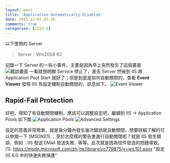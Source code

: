 ```yaml
---
layout: post
title: 'Application Automatically Disabled'
date: 2015-11-02 07:26
comments: true
categories: [IIS7.5]
---
```

以下使用的 Server
> Server：Win2008 R2

記錄一下 Server 的一些小事件，主要是因為早上突然發生了這個畫面
![錯誤畫面](https://googledrive.com/host/0B24tdidnsV1vb1Mya1AyZG1lcEE)
一看就很明顯 Service 停止了，進去 Server 然後到 IIS 將 Application Pool Start 就好了；但是到底是如何自動關閉的，查看 **Event Viewer** 發現 IIS 有設定機制自動關閉的，訊息如下。
![Event Viewer](https://googledrive.com/host/0B24tdidnsV1vZjVudzhfcGs3MUU)

## Rapid-Fail Protection
好吧，得知了有自動關閉機制，應該可以調整設定吧，繼續到 IIS -> Application Pools 如下圖
![Application Pools](https://googledrive.com/host/0B24tdidnsV1vQ241cHAzd0NVazQ)
![Advanced Settings](https://googledrive.com/host/0B24tdidnsV1vNm5wRU5wTXRFY2c)

設定的意義非常簡單，就是幾分鐘內發生幾次錯誤就自動關閉，想要詳細了解的可以參閱一下 [MSDN][1] ；至於怎麼樣的警告會進行自動關閉呢？就是 IIS 發生錯誤，例如：IIS 發送 EMail 發送失敗...等等。此次就是因為信件發送的問題導致。
[1]: https://msdn.microsoft.com/zh-tw/library/cc779875(v=ws.10).aspx "設定 IIS 6.0 中的快速失敗保護"





